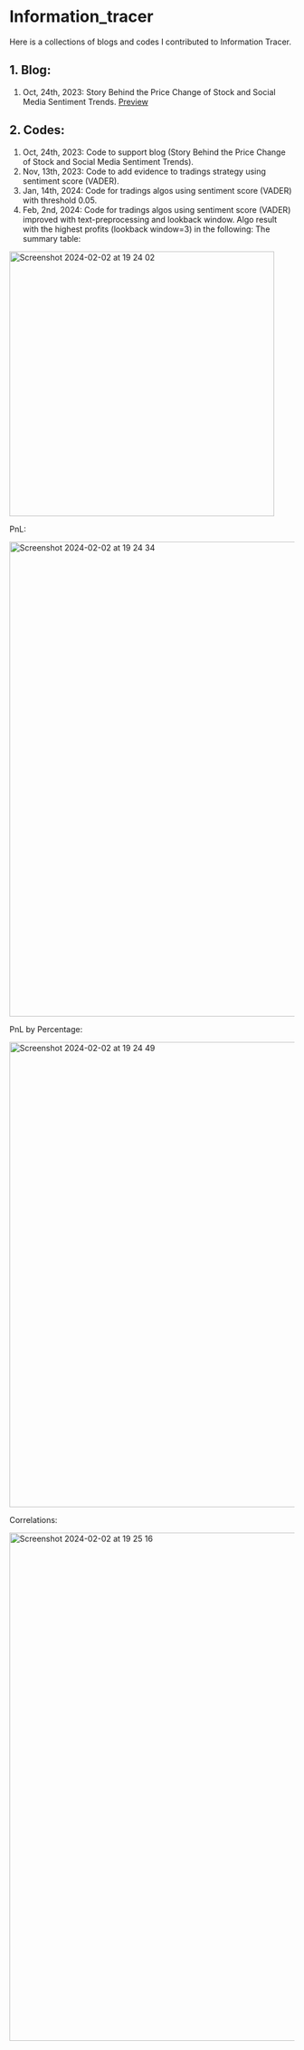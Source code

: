 
# Information_tracer
Here is a collections of blogs and codes I contributed to Information Tracer. 

## 1. Blog: 
1. Oct, 24th, 2023: Story Behind the Price Change of Stock and Social Media Sentiment Trends. [Preview](https://htmlpreview.github.io/?https://github.com/fahygao/Information_tracer/blob/main/stock-social-media.html)



## 2. Codes: 
1. Oct, 24th, 2023: Code to support blog (Story Behind the Price Change of Stock and Social Media Sentiment Trends).
2. Nov, 13th, 2023: Code to add evidence to tradings strategy using sentiment score (VADER).
3. Jan, 14th, 2024: Code for tradings algos using sentiment score (VADER) with threshold 0.05.
4. Feb, 2nd, 2024: Code for tradings algos using sentiment score (VADER) improved with text-preprocessing and lookback window.
Algo result with the highest profits (lookback window=3) in the following:
The summary table:

 <img width="468" alt="Screenshot 2024-02-02 at 19 24 02" src="https://github.com/fahygao/Information_tracer/assets/48902014/bca77bc0-2409-48ae-bcc6-57347aa2a715">

PnL:

<img width="839" alt="Screenshot 2024-02-02 at 19 24 34" src="https://github.com/fahygao/Information_tracer/assets/48902014/681cbe2f-ee53-4b4f-be77-a0a18f23926b">

PnL by Percentage:

<img width="822" alt="Screenshot 2024-02-02 at 19 24 49" src="https://github.com/fahygao/Information_tracer/assets/48902014/cca04a62-88e1-479b-adc1-8427a176dfc8">

Correlations:

<img width="898" alt="Screenshot 2024-02-02 at 19 25 16" src="https://github.com/fahygao/Information_tracer/assets/48902014/255ce00e-f5f3-46d5-865a-401930c82f07">

